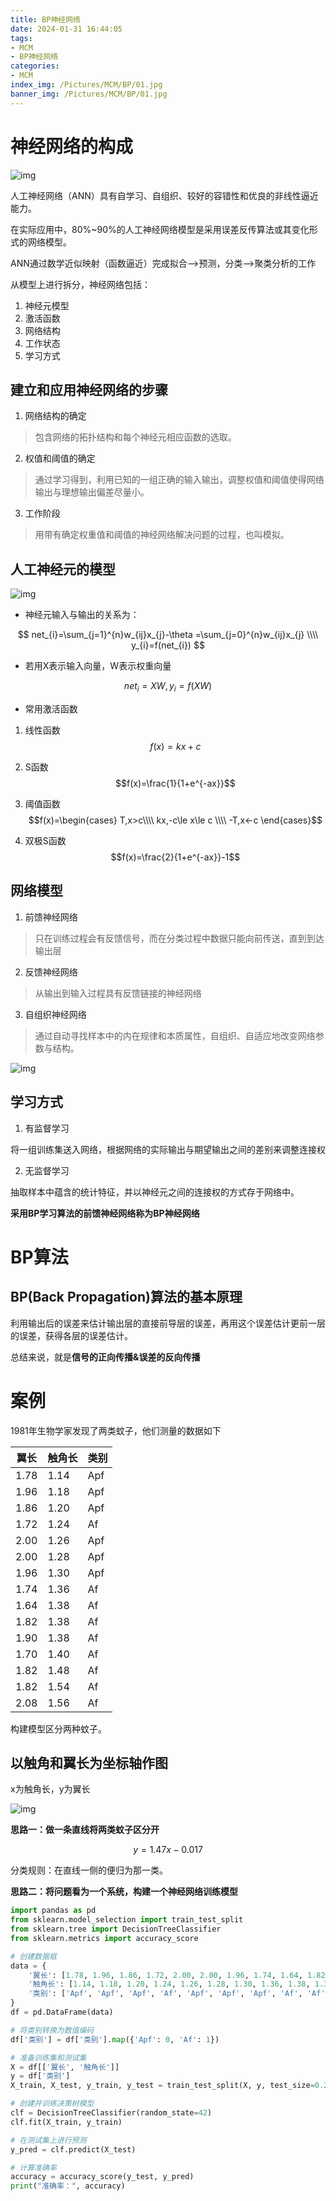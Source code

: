 ```yaml
---
title: BP神经网络
date: 2024-01-31 16:44:05
tags:
- MCM
- BP神经网络
categories:
- MCM
index_img: /Pictures/MCM/BP/01.jpg
banner_img: /Pictures/MCM/BP/01.jpg
---
```


# 神经网络的构成

![img](/Pictures/MCM/BP/plot01.png)

人工神经网络（ANN）具有自学习、自组织、较好的容错性和优良的非线性逼近能力。

在实际应用中，80%~90%的人工神经网络模型是采用误差反传算法或其变化形式的网络模型。

ANN通过数学近似映射（函数逼近）完成拟合——>预测，分类——>聚类分析的工作

从模型上进行拆分，神经网络包括：
1. 神经元模型
2. 激活函数
3. 网络结构
4. 工作状态
5. 学习方式

## 建立和应用神经网络的步骤

1. 网络结构的确定
>包含网络的拓扑结构和每个神经元相应函数的选取。

2. 权值和阈值的确定
>通过学习得到，利用已知的一组正确的输入输出，调整权值和阈值使得网络输出与理想输出偏差尽量小。

3. 工作阶段
>用带有确定权重值和阈值的神经网络解决问题的过程，也叫模拟。


## 人工神经元的模型

![img](/Pictures/MCM/BP/plot02.png)

- 神经元输入与输出的关系为：

$$
net_{i}=\sum_{j=1}^{n}w_{ij}x_{j}-\theta =\sum_{j=0}^{n}w_{ij}x_{j} \\\\
y_{i}=f(net_{i})
$$

- 若用X表示输入向量，W表示权重向量

$$net_{i}=XW,y_{i}=f(XW)$$

- 常用激活函数

1. 线性函数
$$f(x)=kx+c$$

2. S函数
$$f(x)=\frac{1}{1+e^{-ax}}$$

3. 阈值函数
$$f(x)=\begin{cases} T,x>c\\\\ kx,-c\le x\le c \\\\ -T,x<-c \end{cases}$$

4. 双极S函数
$$f(x)=\frac{2}{1+e^{-ax}}-1$$


## 网络模型

1. 前馈神经网络
>只在训练过程会有反馈信号，而在分类过程中数据只能向前传送，直到到达输出层

2. 反馈神经网络
>从输出到输入过程具有反馈链接的神经网络

3. 自组织神经网络
>通过自动寻找样本中的内在规律和本质属性，自组织、自适应地改变网络参数与结构。

![img](/Pictures/MCM/BP/plot03.png)


## 学习方式

1. 有监督学习

将一组训练集送入网络，根据网络的实际输出与期望输出之间的差别来调整连接权

2. 无监督学习

抽取样本中蕴含的统计特征，并以神经元之间的连接权的方式存于网络中。

**采用BP学习算法的前馈神经网络称为BP神经网络**

# BP算法

## BP(Back Propagation)算法的基本原理

利用输出后的误差来估计输出层的直接前导层的误差，再用这个误差估计更前一层的误差，获得各层的误差估计。

总结来说，就是**信号的正向传播&误差的反向传播**


# 案例

1981年生物学家发现了两类蚊子，他们测量的数据如下

| 翼长  |  触角长  |  类别  |
| -----|-----|-----|
|1.78|1.14|Apf|
|1.96|1.18|Apf|
|1.86|1.20|Apf|
|1.72|1.24|Af|
|2.00|1.26|Apf|
|2.00|1.28|Apf|
|1.96|1.30|Apf|
|1.74|1.36|Af|
|1.64|1.38|Af|
|1.82|1.38|Af|
|1.90|1.38|Af|
|1.70|1.40|Af|
|1.82|1.48|Af|
|1.82|1.54|Af|
|2.08|1.56|Af|

构建模型区分两种蚊子。

## 以触角和翼长为坐标轴作图

x为触角长，y为翼长

![img](/Pictures/MCM/BP/plot04.png)


**思路一：做一条直线将两类蚊子区分开**

$$y=1.47x-0.017$$

分类规则：在直线一侧的便归为那一类。

**思路二：将问题看为一个系统，构建一个神经网络训练模型**

```python
import pandas as pd
from sklearn.model_selection import train_test_split
from sklearn.tree import DecisionTreeClassifier
from sklearn.metrics import accuracy_score

# 创建数据框
data = {
    '翼长': [1.78, 1.96, 1.86, 1.72, 2.00, 2.00, 1.96, 1.74, 1.64, 1.82, 1.90, 1.70, 1.82, 1.82, 2.08],
    '触角长': [1.14, 1.18, 1.20, 1.24, 1.26, 1.28, 1.30, 1.36, 1.38, 1.38, 1.38, 1.40, 1.48, 1.54, 1.56],
    '类别': ['Apf', 'Apf', 'Apf', 'Af', 'Apf', 'Apf', 'Apf', 'Af', 'Af', 'Af', 'Af', 'Af', 'Af', 'Af', 'Af']
}
df = pd.DataFrame(data)

# 将类别转换为数值编码
df['类别'] = df['类别'].map({'Apf': 0, 'Af': 1})

# 准备训练集和测试集
X = df[['翼长', '触角长']]
y = df['类别']
X_train, X_test, y_train, y_test = train_test_split(X, y, test_size=0.2, random_state=42)

# 创建并训练决策树模型
clf = DecisionTreeClassifier(random_state=42)
clf.fit(X_train, y_train)

# 在测试集上进行预测
y_pred = clf.predict(X_test)

# 计算准确率
accuracy = accuracy_score(y_test, y_pred)
print("准确率：", accuracy)

```